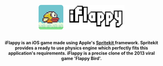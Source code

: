 <p align = "center"><img src = "Assets/banner.png" width = "55%"</p>
<br> <br>
<p align = "center">
  <b>
iFlappy is an iOS game made using Apple's <a href = "https://developer.apple.com/documentation/spritekit/">Spritekit </a> framework. Spritekit provides a ready to use physics engine which perfectly fits this application's requirements. iFlappy is a precise clone of the 2013 viral game 'Flappy Bird'.
  </b>
</p>
